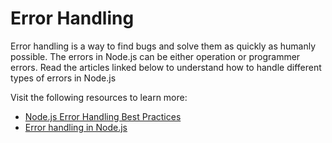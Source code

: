 # Error Handling

Error handling is a way to find bugs and solve them as quickly as humanly possible. The errors in Node.js can be either operation or programmer errors. Read the articles linked below to understand how to handle different types of errors in Node.js

Visit the following resources to learn more:

- [Node.js Error Handling Best Practices](https://sematext.com/blog/node-js-error-handling)
- [Error handling in Node.js](https://blog.logrocket.com/error-handling-node-js/)
